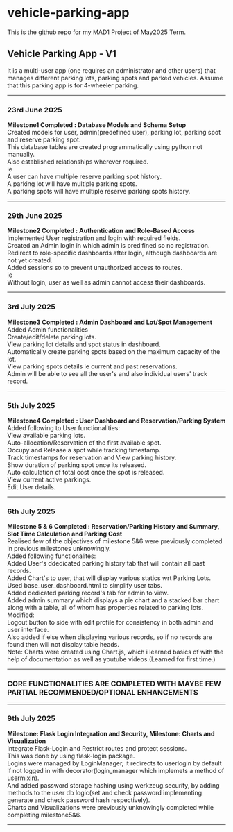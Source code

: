 # vehicle-parking-app

This is the github repo for my MAD1 Project of May2025 Term.

## Vehicle Parking App - V1

It is a multi-user app (one requires an administrator and other users) that manages different parking lots, parking spots and parked vehicles. Assume that this parking app is for 4-wheeler parking.

---

### 23rd June 2025  
**Milestone1 Completed : Database Models and Schema Setup**  
Created models for user, admin(predefined user), parking lot, parking spot and reserve parking spot.  
This database tables are created programmatically using python not manually.  
Also established relationships wherever required.  
ie  
A user can have multiple reserve parking spot history.  
A parking lot will have multiple parking spots.  
A parking spots will have multiple reserve parking spots history.

---

### 29th June 2025  
**Milestone2 Completed : Authentication and Role-Based Access**  
Implemented User registration and login with required fields.  
Created an Admin login in which admin is predifined so no registration.  
Redirect to role-specific dashboards after login, although dashboards are not yet created.  
Added sessions so to prevent unauthorized access to routes.  
ie  
Without login, user as well as admin cannot access their dashboards.

---

### 3rd July 2025  
**Milestone3 Completed : Admin Dashboard and Lot/Spot Management**  
Added Admin functionalities  
Create/edit/delete parking lots.  
View parking lot details and spot status in dashboard.  
Automatically create parking spots based on the maximum capacity of the lot.  
View parking spots details ie current and past reservations.  
Admin will be able to see all the user's and also individual users' track record.

---

### 5th July 2025  
**Milestone4 Completed : User Dashboard and Reservation/Parking System**  
Added following to User functionalities:  
View available parking lots.  
Auto-allocation/Reservation of the first available spot.  
Occupy and Release a spot while tracking timestamp.  
Track timestamps for reservation and View parking history.  
Show duration of parking spot once its released.  
Auto calculation of total cost once the spot is released.  
View current active parkings.  
Edit User details.

---

### 6th July 2025  
**Milestone 5 & 6 Completed : Reservation/Parking History and Summary, Slot Time Calculation and Parking Cost**  
Realised few of the objectives of milestone 5&6 were previously completed in previous milestones unknowingly.  
Added following functionalites:  
Added User's ddedicated parking history tab that will contain all past records.  
Added Chart's to user, that will display various statics wrt Parking Lots.  
Used base_user_dashboard.html to simplify user tabs.  
Added dedicated parking record's tab for admin to view.  
Added admin summary which displays a pie chart and a stacked bar chart along with a table, all of whom has properties related to parking lots.  
Modified:  
Logout button to side with edit profile for consistency in both admin and user interface.  
Also added if else when displaying various records, so if no records are found then will not display table heads.  
Note: Charts were created using Chart.js, which i learned basics of with the help of documentation as well as youtube videos.(Learned for first time.)

---

### CORE FUNCTIONALITIES ARE COMPLETED WITH MAYBE FEW PARTIAL RECOMMENDED/OPTIONAL ENHANCEMENTS

---

### 9th July 2025
**Milestone: Flask Login Integration and Security, Milestone: Charts and Visualization**  
Integrate Flask-Login and Restrict routes and protect sessions.  
This was done by using flask-login package.  
Logins were managed by LoginManager, it redirects to userlogin by default if not logged in with decorator(login_manager which implemets a method of usermixin).  
And added password storage hashing using werkzeug.security, by adding methods to the user db logic(set and check password implementing generate and check password hash respectively).  
Charts and Visualizations were previously unknowingly completed while completing milestone5&6.  

---